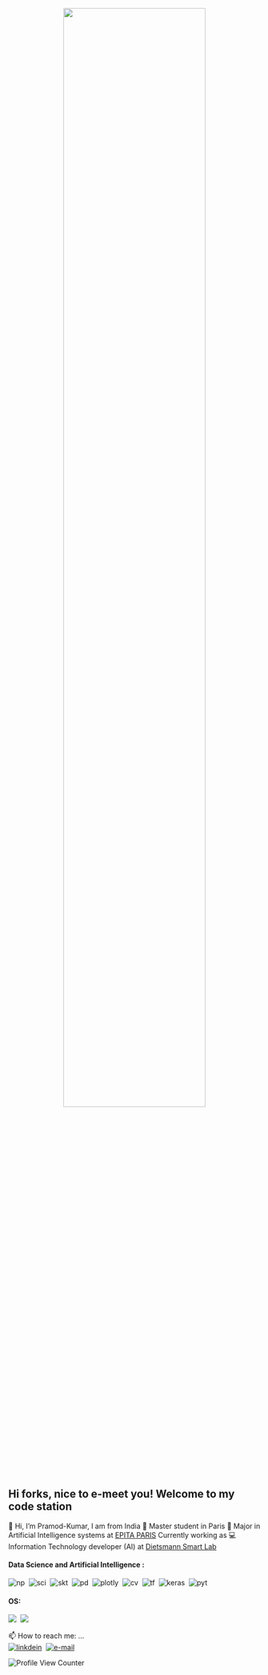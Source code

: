<p align="center">
  <img width="75%" src="https://github.com/thompsonemerson/thompsonemerson/raw/master/cover-thompson.png" />
</p>

<h2>Hi forks, nice to e-meet you! Welcome to my code station</h2>

👋 Hi, I’m Pramod-Kumar, I am from India
📘 Master student in Paris
👀 Major in Artificial Intelligence systems at [EPITA PARIS](https://www.epita.fr/) Currently working as
💻 Information Technology developer (AI) at [Dietsmann Smart Lab](https://www.dietsmann.com/)


#### Data Science and Artificial Intelligence : <br />
![np](https://img.shields.io/badge/Numpy-777BB4?style=for-the-badge&logo=numpy&logoColor=white)&nbsp;
![sci](https://img.shields.io/badge/Scipy-%23150458.svg?style=for-the-badge&logo=scipy&logoColor=white)&nbsp;
![skt](https://img.shields.io/badge/scikit_learn-F7931E?style=for-the-badge&logo=scikit-learn&logoColor=white)&nbsp;
![pd](https://img.shields.io/badge/Pandas-2C2D72?style=for-the-badge&logo=pandas&logoColor=white)&nbsp;
![plotly](https://img.shields.io/badge/Plotly-239120?style=for-the-badge&logo=plotly&logoColor=white)&nbsp;
![cv](https://img.shields.io/badge/OpenCV-27338e?style=for-the-badge&logo=OpenCV&logoColor=white)&nbsp;
![tf](https://img.shields.io/badge/TensorFlow-FF6F00?style=for-the-badge&logo=TensorFlow&logoColor=white)&nbsp;
![keras](https://img.shields.io/badge/Keras-D00000?style=for-the-badge&logo=Keras&logoColor=white)&nbsp;
![pyt](https://img.shields.io/badge/PyTorch-EE4C2C?style=for-the-badge&logo=PyTorch&logoColor=white)&nbsp;

#### OS:  <br />
![](https://img.shields.io/badge/Ubuntu-E95420?style=for-the-badge&logo=ubuntu&logoColor=white)&nbsp;
![](https://img.shields.io/badge/Windows-0078D6?style=for-the-badge&logo=windows&logoColor=white)&nbsp;

📫 How to reach me: ... <br />
[![linkdein](https://img.shields.io/badge/LinkedIn-0077B5?style=for-the-badge&logo=linkedin&logoColor=white)](https://www.linkedin.com/in/pramod-kumar-nagaraj-9ba636145/)&nbsp;
[![e-mail](https://img.shields.io/badge/Gmail-D14836?style=for-the-badge&logo=gmail&logoColor=white)](mailto:pramodkumar.nagaraj@gmail.com)&nbsp;

![Profile View Counter](https://komarev.com/ghpvc/?username=Pramod-Kumar808)

<!---
Pramod-Kumar808/Pramod-Kumar808 is a ✨ special ✨ repository because its `README.md` (this file) appears on your GitHub profile.
You can click the Preview link to take a look at your changes.
Here are some ideas to get you started:

- 🔭 I’m currently working on ...
- 🤔 I’m looking for help with ...
- 💬 Ask me about ...
- 
- 😄 Pronouns: ...
- ⚡ Fun fact: ...
--->
